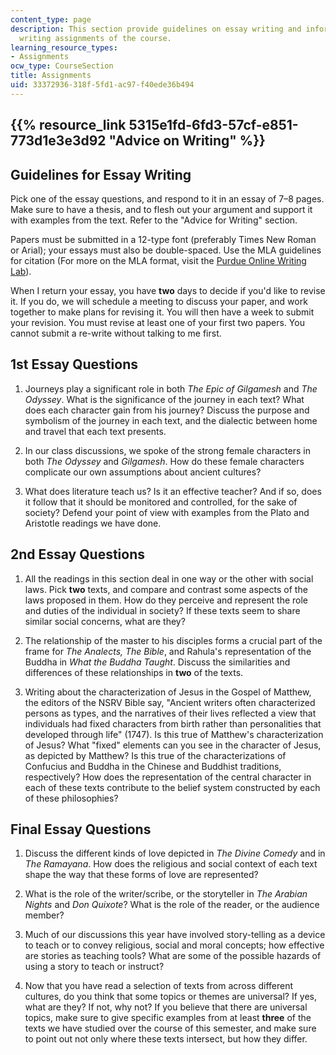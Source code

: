 ```yaml
---
content_type: page
description: This section provide guidelines on essay writing and information on the
  writing assignments of the course.
learning_resource_types:
- Assignments
ocw_type: CourseSection
title: Assignments
uid: 33372936-318f-5fd1-ac97-f40ede36b494
---
```


{{% resource_link 5315e1fd-6fd3-57cf-e851-773d1e3e3d92 "Advice on Writing" %}}
------------------------------------------------------------------------

Guidelines for Essay Writing
----------------------------

Pick one of the essay questions, and respond to it in an essay of 7–8 pages. Make sure to have a thesis, and to flesh out your argument and support it with examples from the text. Refer to the "Advice for Writing" section.

Papers must be submitted in a 12-type font (preferably Times New Roman or Arial); your essays must also be double-spaced. Use the MLA guidelines for citation (For more on the MLA format, visit the [Purdue Online Writing Lab](http://owl.english.purdue.edu/owl/resource/747/01/)).

When I return your essay, you have **two** days to decide if you'd like to revise it. If you do, we will schedule a meeting to discuss your paper, and work together to make plans for revising it. You will then have a week to submit your revision. You must revise at least one of your first two papers. You cannot submit a re-write without talking to me first.

1st Essay Questions
-------------------

1.  Journeys play a significant role in both _The Epic of Gilgamesh_ and _The Odyssey_. What is the significance of the journey in each text? What does each character gain from his journey? Discuss the purpose and symbolism of the journey in each text, and the dialectic between home and travel that each text presents.
  
3.  In our class discussions, we spoke of the strong female characters in both _The Odyssey_ and _Gilgamesh_. How do these female characters complicate our own assumptions about ancient cultures?
  
5.  What does literature teach us? Is it an effective teacher? And if so, does it follow that it should be monitored and controlled, for the sake of society? Defend your point of view with examples from the Plato and Aristotle readings we have done.

2nd Essay Questions
-------------------

1.  All the readings in this section deal in one way or the other with social laws. Pick **two** texts, and compare and contrast some aspects of the laws proposed in them. How do they perceive and represent the role and duties of the individual in society? If these texts seem to share similar social concerns, what are they?
  
3.  The relationship of the master to his disciples forms a crucial part of the frame for _The Analects, The Bible_, and Rahula's representation of the Buddha in _What the Buddha Taught_. Discuss the similarities and differences of these relationships in **two** of the texts.
  
5.  Writing about the characterization of Jesus in the Gospel of Matthew, the editors of the NSRV Bible say, "Ancient writers often characterized persons as types, and the narratives of their lives reflected a view that individuals had fixed characters from birth rather than personalities that developed through life" (1747). Is this true of Matthew's characterization of Jesus? What "fixed" elements can you see in the character of Jesus, as depicted by Matthew? Is this true of the characterizations of Confucius and Buddha in the Chinese and Buddhist traditions, respectively? How does the representation of the central character in each of these texts contribute to the belief system constructed by each of these philosophies?

Final Essay Questions
---------------------

1.  Discuss the different kinds of love depicted in _The Divine Comedy_ and in _The Ramayana_. How does the religious and social context of each text shape the way that these forms of love are represented?
  
3.  What is the role of the writer/scribe, or the storyteller in _The Arabian Nights_ and _Don Quixote_? What is the role of the reader, or the audience member?
  
5.  Much of our discussions this year have involved story-telling as a device to teach or to convey religious, social and moral concepts; how effective are stories as teaching tools? What are some of the possible hazards of using a story to teach or instruct?
  
7.  Now that you have read a selection of texts from across different cultures, do you think that some topics or themes are universal? If yes, what are they? If not, why not? If you believe that there are universal topics, make sure to give specific examples from at least **three** of the texts we have studied over the course of this semester, and make sure to point out not only where these texts intersect, but how they differ.